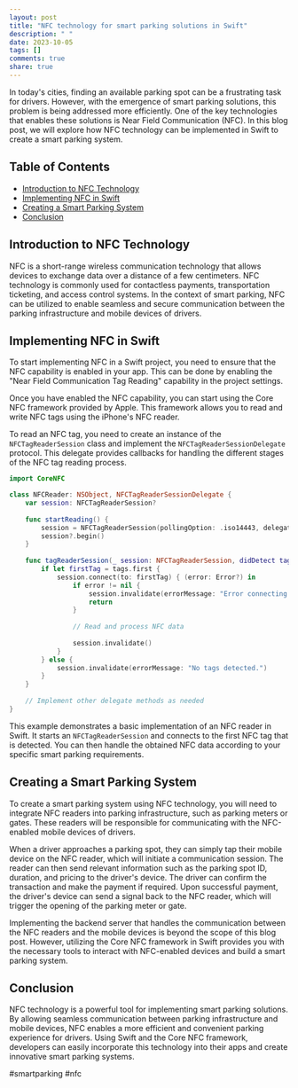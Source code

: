 ```yaml
---
layout: post
title: "NFC technology for smart parking solutions in Swift"
description: " "
date: 2023-10-05
tags: []
comments: true
share: true
---
```


In today's cities, finding an available parking spot can be a frustrating task for drivers. However, with the emergence of smart parking solutions, this problem is being addressed more efficiently. One of the key technologies that enables these solutions is Near Field Communication (NFC). In this blog post, we will explore how NFC technology can be implemented in Swift to create a smart parking system.

## Table of Contents
- [Introduction to NFC Technology](#introduction-to-nfc-technology)
- [Implementing NFC in Swift](#implementing-nfc-in-swift)
- [Creating a Smart Parking System](#creating-a-smart-parking-system)
- [Conclusion](#conclusion)

## Introduction to NFC Technology

NFC is a short-range wireless communication technology that allows devices to exchange data over a distance of a few centimeters. NFC technology is commonly used for contactless payments, transportation ticketing, and access control systems. In the context of smart parking, NFC can be utilized to enable seamless and secure communication between the parking infrastructure and mobile devices of drivers.

## Implementing NFC in Swift

To start implementing NFC in a Swift project, you need to ensure that the NFC capability is enabled in your app. This can be done by enabling the "Near Field Communication Tag Reading" capability in the project settings.

Once you have enabled the NFC capability, you can start using the Core NFC framework provided by Apple. This framework allows you to read and write NFC tags using the iPhone's NFC reader.

To read an NFC tag, you need to create an instance of the `NFCTagReaderSession` class and implement the `NFCTagReaderSessionDelegate` protocol. This delegate provides callbacks for handling the different stages of the NFC tag reading process.

```swift
import CoreNFC

class NFCReader: NSObject, NFCTagReaderSessionDelegate {
    var session: NFCTagReaderSession?
    
    func startReading() {
        session = NFCTagReaderSession(pollingOption: .iso14443, delegate: self)
        session?.begin()
    }
    
    func tagReaderSession(_ session: NFCTagReaderSession, didDetect tags: [NFCTag]) {
        if let firstTag = tags.first {
            session.connect(to: firstTag) { (error: Error?) in
                if error != nil {
                    session.invalidate(errorMessage: "Error connecting to tag.")
                    return
                }
                
                // Read and process NFC data
                
                session.invalidate()
            }
        } else {
            session.invalidate(errorMessage: "No tags detected.")
        }
    }
    
    // Implement other delegate methods as needed
}
```

This example demonstrates a basic implementation of an NFC reader in Swift. It starts an `NFCTagReaderSession` and connects to the first NFC tag that is detected. You can then handle the obtained NFC data according to your specific smart parking requirements.

## Creating a Smart Parking System

To create a smart parking system using NFC technology, you will need to integrate NFC readers into parking infrastructure, such as parking meters or gates. These readers will be responsible for communicating with the NFC-enabled mobile devices of drivers.

When a driver approaches a parking spot, they can simply tap their mobile device on the NFC reader, which will initiate a communication session. The reader can then send relevant information such as the parking spot ID, duration, and pricing to the driver's device. The driver can confirm the transaction and make the payment if required. Upon successful payment, the driver's device can send a signal back to the NFC reader, which will trigger the opening of the parking meter or gate.

Implementing the backend server that handles the communication between the NFC readers and the mobile devices is beyond the scope of this blog post. However, utilizing the Core NFC framework in Swift provides you with the necessary tools to interact with NFC-enabled devices and build a smart parking system.

## Conclusion

NFC technology is a powerful tool for implementing smart parking solutions. By allowing seamless communication between parking infrastructure and mobile devices, NFC enables a more efficient and convenient parking experience for drivers. Using Swift and the Core NFC framework, developers can easily incorporate this technology into their apps and create innovative smart parking systems.

#smartparking #nfc